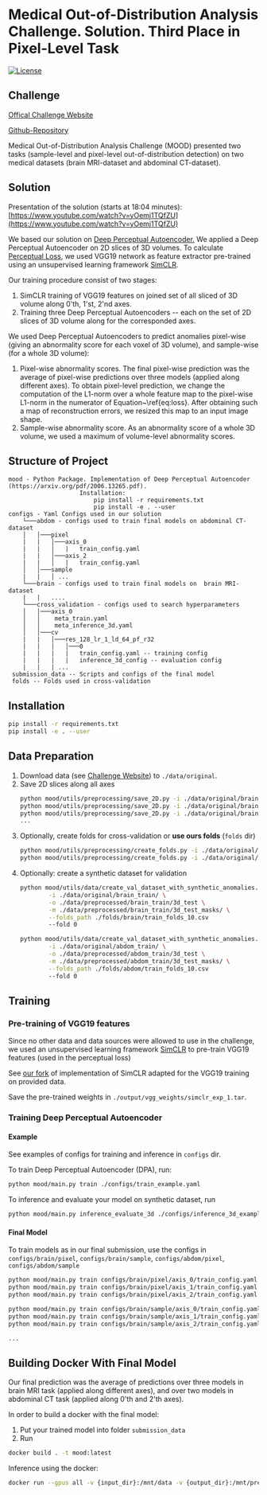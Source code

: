 # Medical Out-of-Distribution Analysis Challenge. Solution. Third Place in Pixel-Level Task


[![License][license-shield]][license-url]


## Challenge

[Offical Challenge Website](http://medicalood.dkfz.de/web/)

[Github-Repository](https://github.com/MIC-DKFZ/mood)

Medical Out-of-Distribution Analysis Challenge (MOOD) presented two tasks (sample-level 
and pixel-level out-of-distribution detection) on two medical datasets 
(brain MRI-dataset and abdominal CT-dataset).

## Solution 

Presentation of the solution (starts at 18:04 minutes): [https://www.youtube.com/watch?v=yOemj1TQfZU](https://www.youtube.com/watch?v=yOemj1TQfZU)

We based our solution on [Deep Perceptual Autoencoder.](https://arxiv.org/pdf/2006.13265.pdf) 
We applied a Deep Perceptual Autoencoder on 2D slices of 3D volumes. 
To calculate [Perceptual Loss](https://arxiv.org/abs/1603.08155), we used VGG19 network
as feature extractor pre-trained
using an unsupervised learning framework [SimCLR](https://arxiv.org/abs/2002.05709).

Our training procedure consist of two stages: 
1. SimCLR training of VGG19 features on joined set of all sliced of 3D volume along 0'th, 1'st, 2'nd axes. 
2. Training three Deep Perceptual Autoencoders -- each on the set of 2D slices of 3D volume along for the corresponded axes.

We used Deep Perceptual Autoencoders to predict anomalies pixel-wise (giving an abnormality score for each voxel of 3D volume), 
and sample-wise (for a whole 3D volume):
1. Pixel-wise abnormality scores. The final pixel-wise prediction was the average of pixel-wise predictions over three models (applied along different axes). To obtain pixel-level prediction, we change the computation of the L1-norm over a whole feature map to the pixel-wise L1-norm in the numerator of Equation~\ref{eq:loss}. After obtaining such a map of reconstruction errors, we resized this map to an input image shape. 
2. Sample-wise abnormality score. As an abnormality score of a whole 3D volume, we used a maximum of volume-level abnormality scores.  


## Structure of Project 
    mood - Python Package. Implementation of Deep Perceptual Autoencoder (https://arxiv.org/pdf/2006.13265.pdf).
                        Installation: 
                            pip install -r requirements.txt
                            pip install -e . --user
    configs - Yaml Configs used in our solution
        └───abdom - configs used to train final models on abdominal CT-dataset
        │   │───pixel
        |   |   │───axis_0
        |   |   │   |   train_config.yaml
        |   |   │───axis_2
        |   |   │   |   train_config.yaml
        │   │───sample
        |   |   │ ...
        └───brain - configs used to train final models on  brain MRI-dataset
        |   |   ....
        └───cross_validation - configs used to search hyperparameters
        │   │───axis_0
        │   │    meta_train.yaml
        │   │    meta_inference_3d.yaml
        │   │───cv
        |   |   │───res_128_lr_1_ld_64_pf_r32
        |   |   |   │───0
        |   |   |   |   train_config.yaml -- training config
        |   |   |   |   inference_3d_config -- evaluation config
        |   |   | ...
     submission_data -- Scripts and configs of the final model
     folds -- Folds used in cross-validation

## Installation 

```bash
pip install -r requirements.txt
pip install -e . --user
```
     
## Data Preparation

1. Download data (see [Challenge Website](http://medicalood.dkfz.de/web/)) to `./data/original`.
2. Save 2D slices along all axes
    ```bash
    python mood/utils/preprocessing/save_2D.py -i ./data/original/brain_train/ -o ./data/preprocessed/brain_train/2d_axis_0 -a 0
    python mood/utils/preprocessing/save_2D.py -i ./data/original/brain_train/ -o ./data/preprocessed/brain_train/2d_axis_1 -a 1
    python mood/utils/preprocessing/save_2D.py -i ./data/original/brain_train/ -o ./data/preprocessed/brain_train/2d_axis_2 -a 2
   ...
   ```
3. Optionally, create folds for cross-validation or **use ours folds** (`folds` dir)
    ```bash
    python mood/utils/preprocessing/create_folds.py -i ./data/original/brain_train/ -o ./folds/brain/train_folds_10.csv -n 10
    python mood/utils/preprocessing/create_folds.py -i ./data/original/abdom_train/ -o ./folds/abdom/train_folds_10.csv -n 10
   ```
4. Optionally: create a synthetic dataset for validation
    ```bash
    python mood/utils/data/create_val_dataset_with_synthetic_anomalies.py \
            -i ./data/original/brain_train/ \
            -o ./data/preprocessed/brain_train/3d_test \
            -m ./data/preprocessed/brain_train/3d_test_masks/ \
            --folds_path ./folds/brain/train_folds_10.csv
            --fold 0
   
   python mood/utils/data/create_val_dataset_with_synthetic_anomalies.py \
            -i ./data/original/abdom_train/ \
            -o ./data/preprocessed/abdom_train/3d_test \
            -m ./data/preprocessed/abdom_train/3d_test_masks/ \
            --folds_path ./folds/abdom/train_folds_10.csv
            --fold 0
   
   ```

## Training

### Pre-training of VGG19 features
    
Since no other data and data sources were allowed to use in the challenge,
we used an unsupervised learning framework [SimCLR](https://arxiv.org/abs/2002.05709)
to pre-train VGG19 features (used in the perceptual loss)

See [our fork](https://github.com/ninatu/SimCLR) of implementation 
of SimCLR adapted for the VGG19 training on provided data.

Save the pre-trained weights in `./output/vgg_weights/simclr_exp_1.tar`.
    

### Training Deep Perceptual Autoencoder

#### Example
See examples of configs for training and inference in `configs` dir.

To train Deep Perceptual Autoencoder (DPA), run:
```bash
python mood/main.py train ./configs/train_example.yaml
```

To inference and evaluate your model on synthetic dataset, run
```bash
python mood/main.py inference_evaluate_3d ./configs/inference_3d_example.yaml
```

#### Final Model

To train models as in our final submission, use the configs in `configs/brain/pixel`, `configs/brain/sample`,
`configs/abdom/pixel`, `configs/abdom/sample`

```bash
python mood/main.py train configs/brain/pixel/axis_0/train_config.yaml
python mood/main.py train configs/brain/pixel/axis_1/train_config.yaml
python mood/main.py train configs/brain/pixel/axis_2/train_config.yaml

python mood/main.py train configs/brain/sample/axis_0/train_config.yaml
python mood/main.py train configs/brain/sample/axis_1/train_config.yaml
python mood/main.py train configs/brain/sample/axis_2/train_config.yaml

...
```



## Building Docker With Final Model

Our final prediction was the average of predictions over three models 
in brain MRI task (applied along different axes), and over two models in abdominal CT task
(applied along 0'th and 2'th axes).

In order to build a docker with the final model:
1. Put your trained model into folder `submission_data`
2. Run 
```bash
docker build . -t mood:latest
```

Inference using the docker:
```bash
docker run --gpus all -v {input_dir}:/mnt/data -v {output_dir}:/mnt/pred mood:latest sh /workspace/run_{sample/pixel}_{TASK}.sh /mnt/data /mnt/pred
```


<!-- MARKDOWN LINKS & IMAGES -->
<!-- https://www.markdownguide.org/basic-syntax/#reference-style-links -->
[license-shield]: https://img.shields.io/badge/License-Apache%202.0-blue.svg
[license-url]: https://github.com/ninatu/mood_challenge/blob/master/LICENSE
